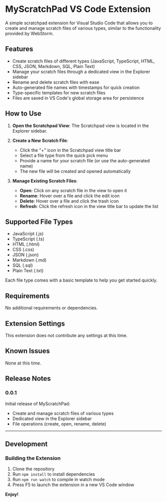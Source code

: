 # MyScratchPad VS Code Extension

A simple scratchpad extension for Visual Studio Code that allows you to create and manage scratch files of various types, similar to the functionality provided by WebStorm.

## Features

- Create scratch files of different types (JavaScript, TypeScript, HTML, CSS, JSON, Markdown, SQL, Plain Text)
- Manage your scratch files through a dedicated view in the Explorer sidebar
- Rename and delete scratch files with ease
- Auto-generated file names with timestamps for quick creation
- Type-specific templates for new scratch files
- Files are saved in VS Code's global storage area for persistence

## How to Use

1. **Open the Scratchpad View**: The Scratchpad view is located in the Explorer sidebar.

2. **Create a New Scratch File**:

   - Click the "+" icon in the Scratchpad view title bar
   - Select a file type from the quick pick menu
   - Provide a name for your scratch file (or use the auto-generated name)
   - The new file will be created and opened automatically

3. **Manage Existing Scratch Files**:
   - **Open**: Click on any scratch file in the view to open it
   - **Rename**: Hover over a file and click the edit icon
   - **Delete**: Hover over a file and click the trash icon
   - **Refresh**: Click the refresh icon in the view title bar to update the list

## Supported File Types

- JavaScript (.js)
- TypeScript (.ts)
- HTML (.html)
- CSS (.css)
- JSON (.json)
- Markdown (.md)
- SQL (.sql)
- Plain Text (.txt)

Each file type comes with a basic template to help you get started quickly.

## Requirements

No additional requirements or dependencies.

## Extension Settings

This extension does not contribute any settings at this time.

## Known Issues

None at this time.

## Release Notes

### 0.0.1

Initial release of MyScratchPad:

- Create and manage scratch files of various types
- Dedicated view in the Explorer sidebar
- File operations (create, open, rename, delete)

---

## Development

### Building the Extension

1. Clone the repository
2. Run `npm install` to install dependencies
3. Run `npm run watch` to compile in watch mode
4. Press F5 to launch the extension in a new VS Code window

**Enjoy!**

